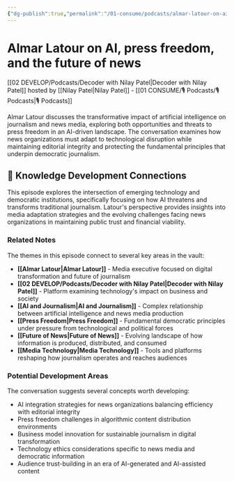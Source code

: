 ```yaml
---
{"dg-publish":true,"permalink":"/01-consume/podcasts/almar-latour-on-ai-press-freedom-and-the-future-of-news/","title":"Almar Latour on AI, press freedom, and the future of news","tags":["podcasts","artificial-intelligence","journalism","press-freedom","media-industry","technology-impact"]}
---
```


# Almar Latour on AI, press freedom, and the future of news

[[02 DEVELOP/Podcasts/Decoder with Nilay Patel\|Decoder with Nilay Patel]] hosted by [[Nilay Patel\|Nilay Patel]] - [[01 CONSUME/🎙️ Podcasts/🎙️ Podcasts\|🎙️ Podcasts]]

Almar Latour discusses the transformative impact of artificial intelligence on journalism and news media, exploring both opportunities and threats to press freedom in an AI-driven landscape. The conversation examines how news organizations must adapt to technological disruption while maintaining editorial integrity and protecting the fundamental principles that underpin democratic journalism.

## 🧠 Knowledge Development Connections

This episode explores the intersection of emerging technology and democratic institutions, specifically focusing on how AI threatens and transforms traditional journalism. Latour's perspective provides insights into media adaptation strategies and the evolving challenges facing news organizations in maintaining public trust and financial viability.

### Related Notes

The themes in this episode connect to several key areas in the vault:

- **[[Almar Latour\|Almar Latour]]** - Media executive focused on digital transformation and future of journalism
- **[[02 DEVELOP/Podcasts/Decoder with Nilay Patel\|Decoder with Nilay Patel]]** - Platform examining technology's impact on business and society
- **[[AI and Journalism\|AI and Journalism]]** - Complex relationship between artificial intelligence and news media production
- **[[Press Freedom\|Press Freedom]]** - Fundamental democratic principles under pressure from technological and political forces
- **[[Future of News\|Future of News]]** - Evolving landscape of how information is produced, distributed, and consumed
- **[[Media Technology\|Media Technology]]** - Tools and platforms reshaping how journalism operates and reaches audiences

### Potential Development Areas

The conversation suggests several concepts worth developing:
- AI integration strategies for news organizations balancing efficiency with editorial integrity
- Press freedom challenges in algorithmic content distribution environments
- Business model innovation for sustainable journalism in digital transformation
- Technology ethics considerations specific to news media and democratic information
- Audience trust-building in an era of AI-generated and AI-assisted content
